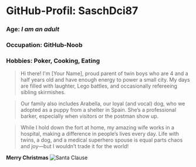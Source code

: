 # GitHub-Profil: SaschDci87
### Age: *I am an adult*
### Occupation: GitHub-Noob
### Hobbies: Poker, Cooking, Eating

>Hi there! I'm [Your Name], proud parent of twin boys who are 4 and a half years old and have enough energy to power a small city. My days are filled with laughter, Lego battles, and occasionally refereeing sibling skirmishes.

>Our family also includes Arabella, our loyal (and vocal) dog, who we adopted as a puppy from a shelter in Spain. She’s a professional barker, especially when visitors or the postman show up.

>While I hold down the fort at home, my amazing wife works in a hospital, making a difference in people’s lives every day. Life with twins, a dog, and a medical superhero spouse is equal parts chaos and joy—but I wouldn’t trade it for the world!

**Merry Christmas**
![Santa Clause](https://cdn.pixabay.com/photo/2017/01/30/14/52/father-christmas-2021006_1280.png)

